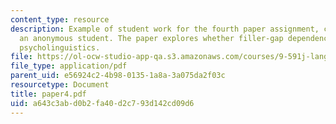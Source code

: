 ```yaml
---
content_type: resource
description: Example of student work for the fourth paper assignment, courtesy of
  an anonymous student. The paper explores whether filler-gap dependencies exist in
  psycholinguistics.
file: https://ol-ocw-studio-app-qa.s3.amazonaws.com/courses/9-591j-language-processing-fall-2004/a643c3abd0b2fa40d2c793d142cd09d6_paper4.pdf
file_type: application/pdf
parent_uid: e56924c2-4b98-0135-1a8a-3a075da2f03c
resourcetype: Document
title: paper4.pdf
uid: a643c3ab-d0b2-fa40-d2c7-93d142cd09d6
---
```

